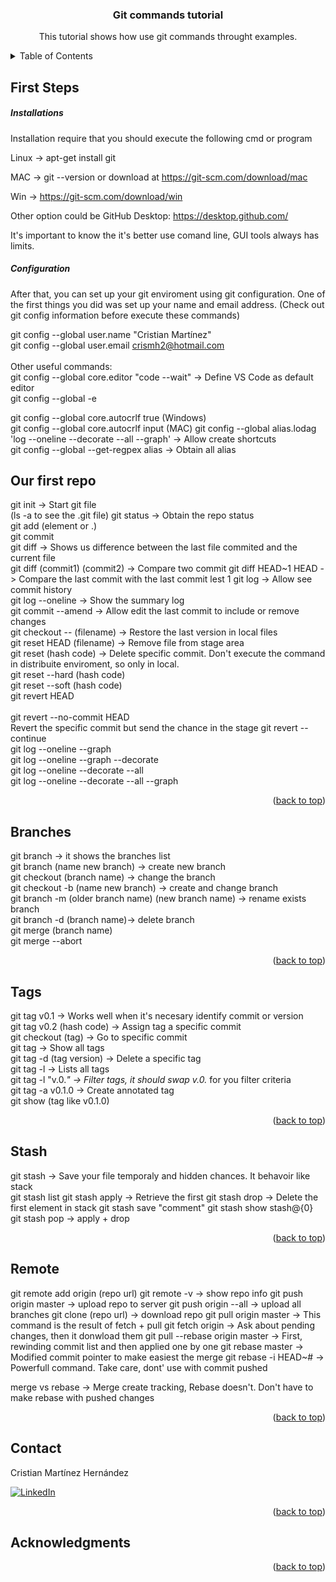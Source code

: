 <a name="readme-top"></a>
<div align="center">
  <h3 align="center">Git commands tutorial </h3>
  <p align="center">
    This tutorial shows how use git commands throught examples.  
  </p>
</div>

<!-- TABLE OF CONTENTS -->
<details>
  <summary>Table of Contents</summary>
  <ol>
    <li>
      <a href="#first-steps">First Steps - Configuration</a>
      <ul>
        <li><a href="#our-first-repo">Our first repo</a></li>
        <li><a href="#braches">Branches</a></li>
        <li><a href="#tags">Tags</a></li>
        <li><a href="#stash">Stash</a></li>
        <li><a href="#remote">Remote</a></li>
      </ul>
    </li>
    <li><a href="#contact">Contact</a></li>
    <li><a href="#acknowledgments">Acknowledgments</a></li>
  </ol>
</details
  
<!-- First Steps - Configuration -->
## First Steps 
<h5>Installations</h5>
Installation require that you should execute the following cmd or program

Linux -> apt-get install git 

MAC -> git --version  or download at https://git-scm.com/download/mac 

Win -> https://git-scm.com/download/win 

Other option could be GitHub Desktop: 
https://desktop.github.com/ 

It's important to know the it's better use comand line, GUI tools always has limits.  

<h5>Configuration</h5>
After that, you can set up your git enviroment using git configuration. One of the first things you did was set up your name and email address. (Check out git config information before execute these commands)

git config --global user.name "Cristian Martínez"<br/> 
git config --global user.email crismh2@hotmail.com<br/><br/> 
Other useful commands: <br/> 
git config --global core.editor "code --wait" -> Define VS Code as default editor <br/> 
git config --global -e 

git config --global core.autocrlf true (Windows)<br/> 
git config --global core.autocrlf input (MAC)
git config --global alias.lodag 'log --oneline --decorate --all --graph' -> Allow create shortcuts <br/>
git config --global --get-regpex alias -> Obtain all alias

<!-- Let's start - Hands-on -->
## Our first repo 
git init -> Start git file <br/> (ls -a to see the .git file)
git status -> Obtain the repo status <br/> 
git add (element or .) <br/> 
git commit <br/> 
git diff -> Shows us difference between the last file commited and the current file<br/>
git diff (commit1) (commit2) -> Compare two commit
git diff HEAD~1 HEAD -> Compare the last commit with the last commit lest 1 
git log -> Allow see commit history <br/> 
git log --oneline -> Show the summary log <br/>
git commit --amend -> Allow edit the last commit to include or remove changes <br/> 
git checkout -- (filename) -> Restore the last version in local files <br/>
git reset HEAD (filename) -> Remove file from stage area <br/>
git reset (hash code) -> Delete specific commit. Don't execute the command in distribuite enviroment, so only in local. <br/>
git reset --hard (hash code)<br/>
git reset --soft (hash code)<br/>
git revert HEAD <br/>  
git revert --no-commit HEAD <br/> Revert the specific commit but send the chance in the stage
git revert --continue <br/>
git log --oneline --graph <br/>
git log --oneline --graph --decorate<br/>
git log --oneline --decorate --all <br/>
git log --oneline --decorate --all --graph <br/>


<p align="right">(<a href="#readme-top">back to top</a>)</p>

<!-- Branches -->
## Branches  
git branch -> it shows the branches list<br/>
git branch (name new branch) -> create new branch<br/>
git checkout (branch name) -> change the branch<br/>
git checkout -b (name new branch) -> create and change branch<br/>
git branch -m (older branch name) (new branch name) -> rename exists branch <br/>
git branch -d (branch name)-> delete branch<br/>
git merge (branch name)<br/>
git merge --abort <br/>
<p align="right">(<a href="#readme-top">back to top</a>)</p>

<!-- Tags -->
## Tags
git tag v0.1 -> Works well when it's necesary identify commit or version <br/>
git tag v0.2 (hash code) -> Assign tag a specific commit <br/>
git checkout (tag) -> Go to specific commit<br/>
git tag -> Show all tags <br/>
git tag -d (tag version) -> Delete a specific tag <br/>
git tag -l -> Lists all tags <br/>
git tag -l "v.0.*" -> Filter tags, it should swap v.0.* for you filter criteria  <br/>
git tag -a v0.1.0 -> Create annotated tag <br/>
git show (tag like v0.1.0)<br/>
<p align="right">(<a href="#readme-top">back to top</a>)</p>

<!-- Stash -->
## Stash 
git stash -> Save your file temporaly and hidden chances. It behavoir like stack <br/>
git stash list
git stash apply -> Retrieve the first 
git stash drop -> Delete the first element in stack 
git stash save "comment"
git stash show stash@{0} 
git stash pop -> apply + drop 

<p align="right">(<a href="#readme-top">back to top</a>)</p>

<!-- Remote and Rebase-->
## Remote 
git remote add origin (repo url)
git remote -v -> show repo info 
git push origin master -> upload repo to server 
git push origin --all -> upload all branches 
git clone (repo url) -> download repo 
git pull origin master -> This command is the result of fetch + pull 
git fetch origin -> Ask about pending changes, then it donwload them
git pull --rebase origin master -> First, rewinding commit list and then applied one by one 
git rebase master -> Modified commit pointer to make easiest the merge 
git rebase -i HEAD~# -> Powerfull command. Take care, dont' use with commit pushed 

merge vs rebase -> Merge create tracking, Rebase doesn't. Don't have to make rebase with pushed changes 


<p align="right">(<a href="#readme-top">back to top</a>)</p>

<!-- CONTACT -->
## Contact
Cristian Martínez Hernández 

[![LinkedIn][linkedin-shield]][linkedin-url]
<p align="right">(<a href="#readme-top">back to top</a>)</p>

<!-- ACKNOWLEDGMENTS -->
## Acknowledgments

<p align="right">(<a href="#readme-top">back to top</a>)</p>



<!-- MARKDOWN LINKS & IMAGES -->
[linkedin-shield]: https://img.shields.io/badge/-LinkedIn-black.svg?style=for-the-badge&logo=linkedin&colorB=555
[linkedin-url]: https://www.linkedin.com/in/cristian-mart%C3%ADnez-hern%C3%A1ndez-08043699/
